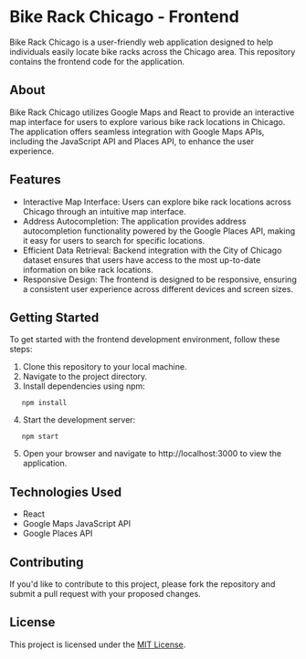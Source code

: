 # Bike Rack Chicago - Frontend

Bike Rack Chicago is a user-friendly web application designed to help individuals easily locate bike racks across the Chicago area. This repository contains the frontend code for the application.

## About

Bike Rack Chicago utilizes Google Maps and React to provide an interactive map interface for users to explore various bike rack locations in Chicago. The application offers seamless integration with Google Maps APIs, including the JavaScript API and Places API, to enhance the user experience.

## Features

- Interactive Map Interface: Users can explore bike rack locations across Chicago through an intuitive map interface.
- Address Autocompletion: The application provides address autocompletion functionality powered by the Google Places API, making it easy for users to search for specific locations.
- Efficient Data Retrieval: Backend integration with the City of Chicago dataset ensures that users have access to the most up-to-date information on bike rack locations.
- Responsive Design: The frontend is designed to be responsive, ensuring a consistent user experience across different devices and screen sizes.

## Getting Started

To get started with the frontend development environment, follow these steps:

1. Clone this repository to your local machine.
2. Navigate to the project directory.
3. Install dependencies using npm:
```
   npm install
```
4. Start the development server:
```
   npm start
```
5. Open your browser and navigate to http://localhost:3000 to view the application.

## Technologies Used

- React
- Google Maps JavaScript API
- Google Places API

## Contributing

If you'd like to contribute to this project, please fork the repository and submit a pull request with your proposed changes.

## License

This project is licensed under the [MIT License](LICENSE).
